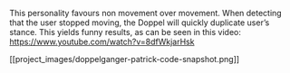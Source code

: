 This personality favours non movement over movement. When detecting that the user stopped moving, the Doppel will quickly duplicate user’s stance. This yields funny results, as can be seen in this video:
https://www.youtube.com/watch?v=8dfWkjarHsk 

[[project_images/doppelganger-patrick-code-snapshot.png]]
